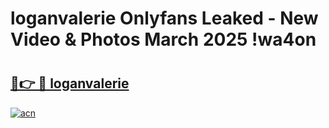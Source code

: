 # loganvalerie Onlyfans Leaked - New Video & Photos March 2025 !wa4on

# <h2><a href="https://hp5v1f.iuczelnia.edu.pl?title=loganvalerie&ref=wa4on">🔗👉 🔴 loganvalerie</a></h2>

[![acn](https://github.com/user-attachments/assets/0f9c940e-d8b0-45ae-aac7-cd30a18b3e1c)](https://hp5v1f.iuczelnia.edu.pl?title=loganvalerie&ref=wa4on)

